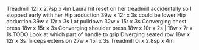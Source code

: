 Treadmill 12i x 2.7sp x 4m Laura hit reset on her treadmill accidentally so I stopped early with her
Hip adduction 39w x 12r x 3s could be lower
Hip abduction 39w x 12r x 3s
Lat pulldown 32w x 15r x 3s
Converging chest press 18w x 15r x 3s
Converging shoulder press 18w x 10r x 2s | 18w x 7r x 1s TODO Look at which part of handle to grip
Diverging seated row 18w x 12r x 3s
Triceps extension 27w x 15r x 3s
Treadmill 0i x 2.8sp x 4m